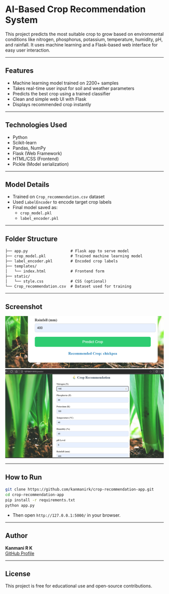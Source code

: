#  AI-Based Crop Recommendation System

This project predicts the most suitable crop to grow based on environmental conditions like nitrogen, phosphorus, potassium, temperature, humidity, pH, and rainfall. It uses machine learning and a Flask-based web interface for easy user interaction.

---

## Features

- Machine learning model trained on 2200+ samples
- Takes real-time user input for soil and weather parameters
- Predicts the best crop using a trained classifier
- Clean and simple web UI with Flask
- Displays recommended crop instantly

---

##  Technologies Used

- Python
- Scikit-learn
- Pandas, NumPy
- Flask (Web Framework)
- HTML/CSS (Frontend)
- Pickle (Model serialization)

---

##  Model Details

- Trained on `Crop_recommendation.csv` dataset
- Used `LabelEncoder` to encode target crop labels
- Final model saved as:
  - `crop_model.pkl`
  - `label_encoder.pkl`

---

##  Folder Structure

```
├── app.py                   # Flask app to serve model
├── crop_model.pkl           # Trained machine learning model
├── label_encoder.pkl        # Encoded crop labels
├── templates/
│   └── index.html           # Frontend form
├── static/
│   └── style.css            # CSS (optional)
└── Crop_recommendation.csv  # Dataset used for training
```

---

## Screenshot

![App Preview](Screenshot(1).png)
![App Preview](Screenshot(2).png)

---

##  How to Run

```bash
git clone https://github.com/kanmanirk/crop-recommendation-app.git
cd crop-recommendation-app
pip install -r requirements.txt
python app.py
```

- Then open `http://127.0.0.1:5000/` in your browser.

---

##  Author

**Kanmani R K**  
[GitHub Profile](https://github.com/kanmanirk)

---

##  License

This project is free for educational use and open-source contributions.

